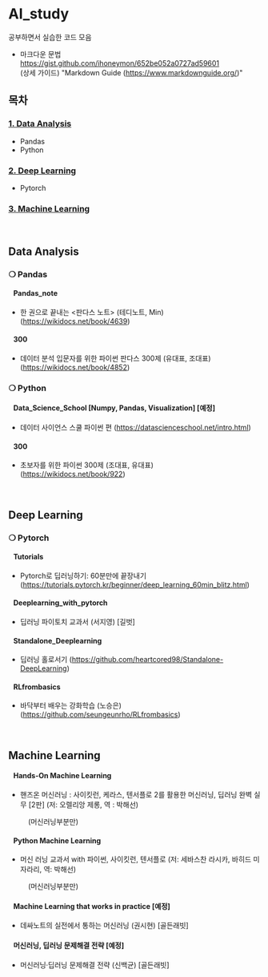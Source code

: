 # AI_study

  공부하면서 실습한 코드 모음

- 마크다운 문법  
https://gist.github.com/ihoneymon/652be052a0727ad59601   
(상세 가이드) "Markdown Guide (https://www.markdownguide.org/)"

## 목차

### [1. Data Analysis](#data-analysis)
- Pandas
- Python
  
### [2. Deep Learning](#deep-learning)
- Pytorch

### [3. Machine Learning](#machine-learning)
</br>



## Data Analysis

### ❍ Pandas

#### &nbsp;&nbsp; Pandas_note
- 한 권으로 끝내는 <판다스 노트> (테디노트, Min) (https://wikidocs.net/book/4639)

#### &nbsp;&nbsp; 300
- 데이터 분석 입문자를 위한 파이썬 판다스 300제 (유대표, 조대표) (https://wikidocs.net/book/4852)

### ❍ Python

#### &nbsp;&nbsp; Data_Science_School [Numpy, Pandas, Visualization] [예정]
- 데이터 사이언스 스쿨 파이썬 편 (https://datascienceschool.net/intro.html)

#### &nbsp;&nbsp; 300
- 초보자를 위한 파이썬 300제 (조대표, 유대표) (https://wikidocs.net/book/922)

</br>

## Deep Learning

### ❍ Pytorch

#### &nbsp;&nbsp; Tutorials
- Pytorch로 딥러닝하기: 60분만에 끝장내기 (https://tutorials.pytorch.kr/beginner/deep_learning_60min_blitz.html)

#### &nbsp;&nbsp; Deeplearning_with_pytorch
- 딥러닝 파이토치 교과서 (서지영) [길벗]

#### &nbsp;&nbsp; Standalone_Deeplearning
- 딥러닝 홀로서기 (https://github.com/heartcored98/Standalone-DeepLearning)

#### &nbsp;&nbsp; RLfrombasics
- 바닥부터 배우는 강화학습 (노승은) (https://github.com/seungeunrho/RLfrombasics)

</br>

## Machine Learning

#### &nbsp;&nbsp; Hands-On Machine Learning
- 핸즈온 머신러닝 : 사이킷런, 케라스, 텐서플로 2를 활용한 머신러닝, 딥러닝 완벽 실무 [2판] (저: 오렐리앙 제롱, 역 : 박해선)

&nbsp;&nbsp;&nbsp;&nbsp;&nbsp;&nbsp;&nbsp;&nbsp;&nbsp;&nbsp;(머신러닝부분만)

#### &nbsp;&nbsp; Python Machine Learning
- 머신 러닝 교과서 with 파이썬, 사이킷런, 텐서플로 (저: 세바스찬 라시카, 바히드 미자라리, 역: 박해선)

&nbsp;&nbsp;&nbsp;&nbsp;&nbsp;&nbsp;&nbsp;&nbsp;&nbsp;&nbsp;(머신러닝부분만)

#### &nbsp;&nbsp; Machine Learning that works in practice [예정]
- 데싸노트의 실전에서 통하는 머신러닝 (권시현) [골든래빗]

#### &nbsp;&nbsp; 머신러닝, 딥러닝 문제해결 전략 [예정]
- 머신러닝·딥러닝 문제해결 전략 (신백균) [골든래빗]